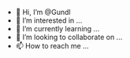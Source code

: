 - 👋 Hi, I’m @Gundl
- 👀 I’m interested in ...
- 🌱 I’m currently learning ...
- 💞️ I’m looking to collaborate on ...
- 📫 How to reach me ...

<!---
Gundl/Gundl is a ✨ special ✨ repository because its `README.md` (this file) appears on your GitHub profile.
You can click the Preview link to take a look at your changes.
--->
